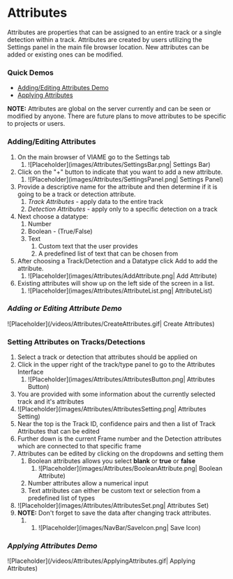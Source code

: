 # Attributes

Attributes are properties that can be assigned to an entire track or a single detection within a track.  Attributes are created by users utilizing the Settings panel in the main file browser location.  New attributes can be added or existing ones can be modified.

### Quick Demos
* [Adding/Editing Attributes Demo](#adding-or-editing-attribute-demo)
* [Applying Attributes](#applying-attributes-demo)

**NOTE:**  Attributes are global on the server currently and can be seen or modified by anyone.  There are future plans to move attributes to be specific to projects or users.

### Adding/Editing Attributes
1. On the main browser of VIAME go to the Settings tab
   1. ![Placeholder](images/Attributes/SettingsBar.png| Settings Bar)
1. Click on the "+" button to indicate that you want to add a new attribute.
   1. ![Placeholder](images/Attributes/SettingsPanel.png| Settings Panel)
1. Provide a descriptive name for the attribute and then determine if it is going to be a track or detection attribute.
   1. *Track Attributes* - apply data to the entire track
   1. *Detection Attributes* - apply only to a specific detection on a track
1. Next choose a datatype: 
   1. Number
   1. Boolean - (True/False)
   1. Text 
       1. Custom text that the user provides
       1. A predefined list of text that can be chosen from
1. After choosing a Track/Detection and a Datatype click Add to add the attribute.
   1. ![Placeholder](images/Attributes/AddAttribute.png| Add Attribute)
1. Existing attributes will show up on the left side of the screen in a list.
    1. ![Placeholder](images/Attributes/AttributeList.png| AttributeList)

### *Adding or Editing Attribute Demo*
 ![Placeholder](/videos/Attributes/CreateAttributes.gif| Create Attributes)

### Setting Attributes on Tracks/Detections

1. Select a track or detection that attributes should be applied on
1. Click in the upper right of the track/type panel to go to the Attributes Interface
   1. ![Placeholder](images/Attributes/AttributesButton.png| Attributes Button)
1.  You are provided with some information about the currently selected track and it's attributes
   1. ![Placeholder](images/Attributes/AttributesSetting.png| Attributes Setting)
1.  Near the top is the Track ID, confidence pairs and then a list of Track Attributes that can be edited
1.  Further down is the current Frame number and the Detection attributes which are connected to that specific frame
1.  Attributes can be edited by clicking on the dropdowns and setting them
    1. Boolean attributes allows you select **blank** or **true** or **false**
       1. ![Placeholder](images/Attributes/BooleanAttribute.png| Boolean Attribute)
    1. Number attributes allow a numerical input
    1. Text attributes can either be custom text or selection from a predefined list of types
1. ![Placeholder](images/Attributes/AttributesSet.png| Attributes Set)
1.  **NOTE:**  Don't forget to save the data after changing track attributes.
    1. 1. ![Placeholder](images/NavBar/SaveIcon.png| Save Icon)

### *Applying Attributes Demo*
 ![Placeholder](/videos/Attributes/ApplyingAttributes.gif| Applying Attributes)


